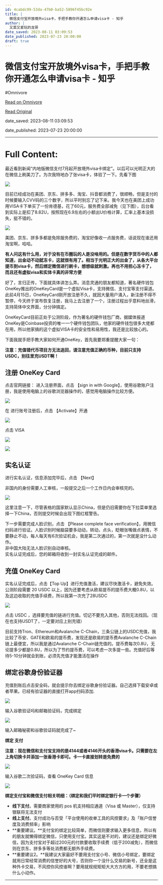 ```yaml
---
id: 4cabdc99-53da-47b0-ba52-5896f45bc92e
title: |
  微信支付宝开放境外visa卡，手把手教你开通怎么申请visa卡 - 知乎
author: |
  又菜又爱玩的龙哥
date_saved: 2023-08-11 03:09:53
date_published: 2023-07-23 20:00:00
draft: true
---
```


# 微信支付宝开放境外visa卡，手把手教你开通怎么申请visa卡 - 知乎
#Omnivore

[Read on Omnivore](https://omnivore.app/me/https-zhuanlan-zhihu-com-p-645481165-189e36db020)

[Read Original](https://zhuanlan.zhihu.com/p/645481165)

date_saved: 2023-08-11 03:09:53

date_published: 2023-07-23 20:00:00

--- 

# Full Content: 

 最近看到新闻“内地版微信支付7月起开放境外visa卡绑定”。以后可以光明正大的在微信上刷美刀了。为次我特地办了张visa卡，体验了一下。先看下图

![](https://proxy-prod.omnivore-image-cache.app/489x781,s0tzGbBIvqmDzoP1PL03xWjy80QHsTNP2YHh89UPnQkc/https://pic2.zhimg.com/v2-836e32ca16a11df56df5afa9038c6549_b.jpg)

目前已经成功在美团、京东、拼多多、淘宝、抖音都消费了，很顺畅，但是支付的时候要输入CVV码的三个数字，所以平时别忘了记下来。我今天也在美团上成功用VISA卡下单买了一份肯德基，花了60元，服务费全部减免（见下图），后台看到实际上是扣了8.82U，按照现在6.9左右的小额出U价格计算，汇率上基本没损失，挺不错的。

![](https://proxy-prod.omnivore-image-cache.app/497x1100,so3yvoWus-yTyZXTiBnFQjuSnNPAdGgzVVb8S_SCbNL4/https://pic2.zhimg.com/v2-be6cf73e32c3d6d8fd3ccd14c7a3e881_b.jpg)

美团、京东、拼多多都是免除服务费的，淘宝好像收一点服务费，话说现在谁还用淘宝啊，哈哈。

 **有人问这有什么用，对于没有在币圈玩的人是没啥用的。但是在数字货币中的人都知道，出金动不动就冻卡，这就很有用了。相当于光明正大的出金了，从各大平台提币到visa卡，然后绑定微信进行刷卡，想想级就刺激。再也不用担心冻卡了，而且还有虚拟visa和实体卡真的非常方便**

好了，言归正传，下面就具体讲怎么弄。消息灵通的朋友都知道，著名硬件钱包OneKey推出的OneKeyCard是一个虚拟Visa卡，支持微信、支付宝等支付渠道。此前4月15日，OneKeyCard刚开放注册不久，就因大量用户涌入，新注册不得不暂停，今天终于宣布恢复注册，我马上去注册了一个，注册过程出乎意料地丝滑，支持简体中文界面，分分钟搞定。

OneKeyCard目前正处于公测阶段，作为著名的硬件钱包厂商，据媒体报道OneKey是Coinbase投资的唯一一个硬件钱包团队，他家的硬件钱包很多大佬都在用，所以他家搞的这个虚拟VISA卡的安全性和易用性，我还是比较放心的。

下面我就手把手教大家如何开通OneKey，首先我要郑重提醒大家一句：

**注意：充值错代币项目方无法追回，请注意充值正确的币种，目前只支持 USDC，别往里充USDT啊！**

## **注册 OneKey Card**

点击官网链接： 进入注册界面，点击 【sign in with Google】，使用谷歌账户注册，我是使用电脑上的谷歌浏览器操作的，感觉用电脑操作比较方便。

![](https://proxy-prod.omnivore-image-cache.app/1038x485,sEFxAo28eMMdaTsG05ClFzM6fXWEc3vAa48hpdyJ-6Go/https://pic2.zhimg.com/v2-1392d6d8ac23359e65276ce46cce2ec5_b.jpg)

在 进行账号注册后，点击 【Activate】开通

![](https://proxy-prod.omnivore-image-cache.app/1043x480,sHZYmxJVg9l9dbfpoD688VtU0b6tzFORC0DxPdKOrKdk/https://pic3.zhimg.com/v2-048851e36d314c8397fd60102814ddaa_b.jpg)

点击 VISA

![](https://proxy-prod.omnivore-image-cache.app/1044x483,sdXsfcVtAuDIX1uHr93fhcHjaEGFC02Zy3oEYXP5j6VY/https://pic4.zhimg.com/v2-ce2aa19b02d6df9c3afdbb97be04ba33_b.jpg)

![](https://proxy-prod.omnivore-image-cache.app/1043x528,srawLTcmBGaCmBrME-epFUevVkQzU0L2N_TuFHlHMA00/https://pic4.zhimg.com/v2-993a88495a26094cf9b34f86c5cacb1b_b.jpg)

## **实名认证**

进行实名认证，信息添加完毕后，点击 【Next】

非国内的身份需要人工审核，一般提交之后一个工作日内会审核完的。

![](https://proxy-prod.omnivore-image-cache.app/738x637,srhV40cTIgMNmy1Ai6NfDnQzD3fDCTh50LSIVq1QLzTA/https://pic4.zhimg.com/v2-6edbd9926bb3295c5ce11bd92de07613_b.jpg)

 这里注意一下，尽管表格的国家默认显示China，但是仍旧需要你在下拉菜单里选择一下China，否则提交时候会出现下图红框警告。

 下一步需要完成人脸识别，点击 【Please complete face verification】，用微信扫码进行验证。人脸识别时候脑袋要多动动，转动，点头，眨眼张嘴做点表情，不要静止不动，每人每天有6次验证机会，我是第二次通过的，第一次就是没什么动作。  
非中国大陆无法人脸识别自动审核。  
实名认证完成后，您的邮箱将收到一封实名认证完成的邮件。

## **充值 OneKey Card**

实名认证完成后，点击【Top Up】进行充值激活，建议尽快激活卡，避免失效。公测阶段需要 20 USDC 以上，因为还要考虑从欧易提币的提币费大概0.8U，以及这边收取的充值手续费，所以我第一次充了28USDC

![](https://proxy-prod.omnivore-image-cache.app/1039x410,sgV2xxmM_gcIBB2iNZ6IivqVOIvoOY-GFVcqo9Yh75Y8/https://pic3.zhimg.com/v2-87e4433fef5dd1bd71928dec489c0a36_b.jpg)

点击 USDC ，选择要充值的链进行充值。切记不要充入其他，否则无法找回。（现在也支持USDT了，一定要对应上别充错）

目前支持Tron、Ethereum和Avalanche C-Chain，三条公链上的USDC充值，我比较了币安、GATE和欧易的提币费，发现还是欧易的提币费Avalanche C-Chain链上最便宜，所以我是通过Avalanche C-Chain链充值的。提币费每次0.8U，无论提多少都是0.8U，所以为了节约提币费，可以考虑一次多提一些。充值好后等待5-10分钟就会到账，必须先充值才能激活在操作

## **绑定谷歌身份验证器**

充值到账后点击安全码，就会提示你去绑定谷歌身份验证器。自己选择下载安卓或者苹果。已经有验证器的直接打开app扫码添加.

![](https://proxy-prod.omnivore-image-cache.app/792x562,sARvC52Okfnq_LsFI_16cIIrv9sAGsNIEsznJZb_j2_A/https://pic2.zhimg.com/v2-efc6e7b28f5e9623cbbfebe7617b3d89_b.jpg)

输入谷歌验证吗和邮箱验证码，完成绑定

![](https://proxy-prod.omnivore-image-cache.app/858x520,s4WAKK4auL9GFNX3p0eglstPgJfmsdGEk4X3JbUYdq-M/https://pic3.zhimg.com/v2-2d3ce559557c6b4e08048da0187af032_b.jpg)

输入邮箱秘密和谷歌验证码就完成了\~

**绑定 支付**

**注意：现在微信和支付宝支持的是4144或者4146开头的香港visa卡。只需要在左上角切换卡并添加一张香港卡即可。卡一卡直接划转是免费的**

![](https://proxy-prod.omnivore-image-cache.app/1016x376,seSBO2RSSypYmbP9A2F-TmFlA9V1mNiJJirnPz9HcYXQ/https://pic1.zhimg.com/v2-266104c191f3509e05f3a340b81cdba0_b.jpg)

输入谷歌二次验证码，查看 OneKey Card 信息

![](https://proxy-prod.omnivore-image-cache.app/1036x457,seCqE1c70WdfrBaO5kqeg9Fmqb5g9pTFDHwmfX5iHATQ/https://pic1.zhimg.com/v2-8cd1daa8555d601428de2f4f9b081058_b.jpg)

**绑定支付宝和微信支付相关明细：（绑定和我们平时绑定银行卡一个步骤）**

* **线下支付**。需要商家使用的 pos 机支持相应通道（Visa 或 Master），仅支持银联将无法支付
* **线上支付**。支付成功与否受「平台使用的收单工具的风控要求」及「账户信誉度及消费频率」影响
* **重要建议。**支付宝的绑定比较简单，而微信则要求输入更多信息，所以有的朋友就懒得绑定微信，只使用支付宝。其实这是不对的，建议还是绑定好微信，因为支付宝对于超过200元的付款要收取手续费（低于200减免），而微信则在京东、拼多多等处消费都无额外手续费。
* **重要建议2。**我建议大家最好不要用支付宝小号、微信小号绑定，要绑定就用日常经常消费的信誉好的大号，否则你一个没什么交易的新号，还全是这种外卡交易，不风控你风控谁啊？要用就规规矩矩大大方方的用，不要老想搞什么小动作。

---

